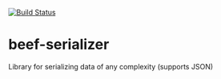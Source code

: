 [![Build Status](https://travis-ci.org/drymek/beef-serializer.svg?branch=master)](https://travis-ci.org/brainhub/beef-serializer)

# beef-serializer
Library for serializing data of any complexity (supports JSON)
